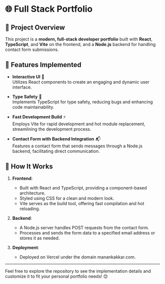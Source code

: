 # 🌐 Full Stack Portfolio

## 📝 Project Overview

This project is a **modern, full-stack developer portfolio** built with **React**, **TypeScript**, and **Vite** on the frontend, and a **Node.js** backend for handling contact form submissions. 

## 🚀 Features Implemented

- **Interactive UI** 🎨  
  Utilizes React components to create an engaging and dynamic user interface.

- **Type Safety** 🔐  
  Implements TypeScript for type safety, reducing bugs and enhancing code maintainability.

- **Fast Development Build** ⚡  
  Employs Vite for rapid development and hot module replacement, streamlining the development process.

- **Contact Form with Backend Integration** 📬  
  Features a contact form that sends messages through a Node.js backend, facilitating direct communication.

## 🔧 How It Works

1. **Frontend**:
   - Built with React and TypeScript, providing a component-based architecture.
   - Styled using CSS for a clean and modern look.
   - Vite serves as the build tool, offering fast compilation and hot reloading.

2. **Backend**:
   - A Node.js server handles POST requests from the contact form.
   - Processes and sends the form data to a specified email address or stores it as needed.

3. **Deployment**:
   - Deployed on Vercel under the domain manankakkar.com.

---

Feel free to explore the repository to see the implementation details and customize it to fit your personal portfolio needs! 😊
